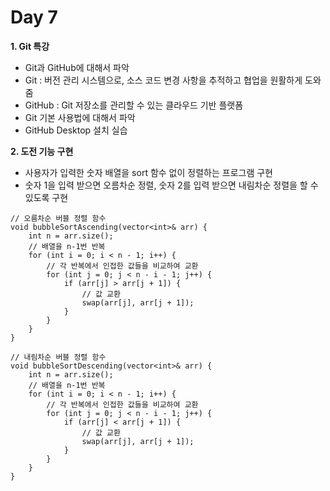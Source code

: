 # Day 7
**1. Git 특강**

- Git과 GitHub에 대해서 파악
- Git : 버전 관리 시스템으로, 소스 코드 변경 사항을 추적하고 협업을 원활하게 도와줌
- GitHub : Git 저장소를 관리할 수 있는 클라우드 기반 플랫폼
- Git 기본 사용법에 대해서 파악
- GitHub Desktop 설치 실습

**2. 도전 기능 구현**

- 사용자가 입력한 숫자 배열을 sort 함수 없이 정렬하는 프로그램 구현
- 숫자 1을 입력 받으면 오름차순 정렬, 숫자 2를 입력 받으면 내림차순 정렬을 할 수 있도록 구현

```
// 오름차순 버블 정렬 함수
void bubbleSortAscending(vector<int>& arr) {
    int n = arr.size();
    // 배열을 n-1번 반복
    for (int i = 0; i < n - 1; i++) {
        // 각 반복에서 인접한 값들을 비교하여 교환
        for (int j = 0; j < n - i - 1; j++) {
            if (arr[j] > arr[j + 1]) {
                // 값 교환
                swap(arr[j], arr[j + 1]);
            }
        }
    }
}

// 내림차순 버블 정렬 함수
void bubbleSortDescending(vector<int>& arr) {
    int n = arr.size();
    // 배열을 n-1번 반복
    for (int i = 0; i < n - 1; i++) {
        // 각 반복에서 인접한 값들을 비교하여 교환
        for (int j = 0; j < n - i - 1; j++) {
            if (arr[j] < arr[j + 1]) {
                // 값 교환
                swap(arr[j], arr[j + 1]);
            }
        }
    }
}
```
